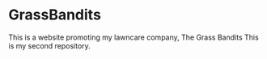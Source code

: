# GrassBandits
This is a website promoting my lawncare company, The Grass Bandits
This is my second repository.
